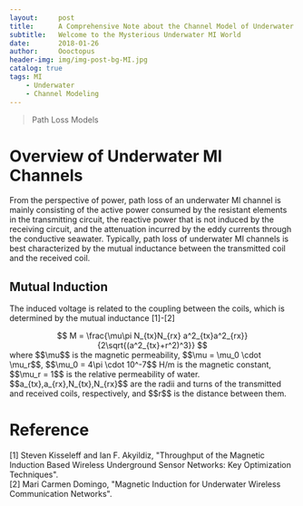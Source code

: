 ```yaml
---
layout:     post
title:      A Comprehensive Note about the Channel Model of Underwater Magnetic Induction Communications
subtitle:   Welcome to the Mysterious Underwater MI World
date:       2018-01-26
author:     Oooctopus
header-img: img/img-post-bg-MI.jpg
catalog: true
tags: MI
    - Underwater
    - Channel Modeling
---
```


> Path Loss Models

<script type="text/javascript" async src="https://cdn.mathjax.org/mathjax/latest/MathJax.js?config=TeX-MML-AM_CHTML"> </script>

# Overview of Underwater MI Channels
From the perspective of power, path loss of an underwater MI channel is mainly consisting of the active power consumed by the resistant elements in the transmitting circuit, the reactive power that is not induced by the receiving circuit, and the attenuation incurred by the eddy currents through the conductive seawater. Typically, path loss of underwater MI channels is best characterized by the mutual inductance between the transmitted coil and the received coil. 

## Mutual Induction
The induced voltage is related to the coupling between the coils, which is determined by the mutual inductance [1]-[2]      
<center> $$ M = \frac{\mu\pi N_{tx}N_{rx} a^2_{tx}a^2_{rx}}{2\sqrt{(a^2_{tx}+r^2)^3}} $$ </center>
where $$\mu$$ is the magnetic permeability, $$\mu = \mu_0 \cdot \mu_r$$, $$\mu_0 = 4\pi \cdot 10^-7$$ H/m is the magnetic constant, $$\mu_r = 1$$ is the relative permeability of water. $$a_{tx},a_{rx},N_{tx},N_{rx}$$ are the radii and turns of the transmitted and received coils, respectively, and $$r$$ is the distance between them.


# Reference
[1] Steven Kisseleff and Ian F. Akyildiz, "Throughput of the Magnetic Induction Based Wireless Underground Sensor Networks: Key Optimization Techniques".   
[2] Mari Carmen Domingo, "Magnetic Induction for Underwater Wireless Communication Networks".
